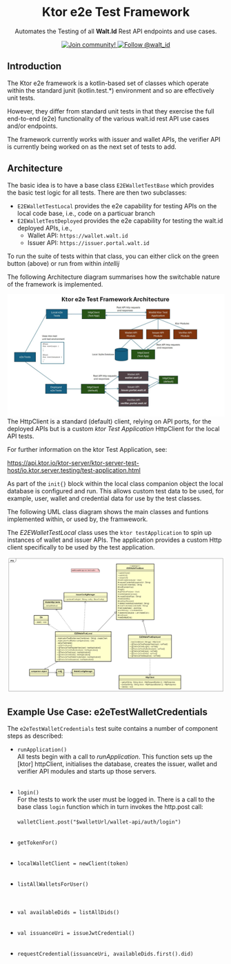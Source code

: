 <div align="center">
 <h1>Ktor e2e Test Framework</h1>
 <p>Automates the Testing of all <b>Walt.Id</b> Rest API endpoints and use cases.<p>

<a href="https://walt.id/community">
<img src="https://img.shields.io/badge/Join-The Community-blue.svg?style=flat" alt="Join community!" />
</a>
<a href="https://twitter.com/intent/follow?screen_name=walt_id">
<img src="https://img.shields.io/twitter/follow/walt_id.svg?label=Follow%20@walt_id" alt="Follow @walt_id" />
</a>


</div>

## Introduction

The Ktor e2e framework is a kotlin-based set of classes which operate 
within the standard junit (kotlin.test.*) environment and so are effectively
unit tests. 

However, they differ from standard unit tests in that they exercise the full
end-to-end (e2e) functionality of the various walt.id rest API use cases and/or
endpoints.

The framework currently works with issuer and wallet APIs, the verifier API is
currently being worked on as the next set of tests to add.

## Architecture

The basic idea is to have a base class `E2EWalletTestBase` which provides
the basic test logic for all tests. There are then two subclasses:

* `E2EWalletTestLocal` provides the e2e capability for testing APIs on the local code base, i.e., code on a particuar branch
* `E2EWalletTestDeployed` provides the e2e capability for testing the walt.id deployed APIs, i.e., 
  * Wallet API: `https://wallet.walt.id`
  * Issuer API: `https://issuer.portal.walt.id`

To run the suite of tests within that class, you can either click on the green button (above) or run
from within *intellij*

The following Architecture diagram summarises how the switchable nature of the framework
is implemented.

![img.png](resources/architecture.png)
The HttpClient is a standard (default) client, relying on API ports, for the deployed APIs
but is a custom _ktor Test Application_ HttpClient for the local API tests.

For further information on the ktor Test Application, see:

https://api.ktor.io/ktor-server/ktor-server-test-host/io.ktor.server.testing/test-application.html

As part of the `init{}` block within the local class companion object the local database is configured
and run. This allows custom test data to be used, for example, user, wallet and credential data for
use by the test classes.

The following UML class diagram shows the main classes and funtions implemented within, or used by, the framwework.

The *E2EWalletTestLocal* class uses the `ktor testApplication` to spin up instances of wallet and issuer APIs. 
The application provides a custom Http client specifically to be used by the test application.

![img.png](resources/classdiagram.png)

## Example Use Case: e2eTestWalletCredentials

The `e2eTestWalletCredentials` test suite contains a number of component steps as described:

  * `runApplication()`\
    All tests begin with a call to _runApplication_. This function sets up the [ktor] httpClient, initialises 
    the database, creates the issuer, wallet and verifier API modules and starts up those servers.<br></br>  
  * `login()`\
    For the tests to work the user must be logged in. There is a call to the base class `login` function
    which in turn invokes the http.post call:
<br></br>
    `walletClient.post("$walletUrl/wallet-api/auth/login")`
    <br></br>

  * `getTokenFor()`
     <br></br>
  * `localWalletClient = newClient(token)`
    <br></br>
  *  `listAllWalletsForUser()`   
     <br></br>
  * `val availableDids = listAllDids()`
    <br></br>
  * `val issuanceUri = issueJwtCredential()`
    <br></br>
  * `requestCredential(issuanceUri, availableDids.first().did)`
    <br></br> 
        
        
        

